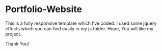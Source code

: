 # Portfolio-Website

This is a fully responsive template which I've coded.
I used some jquery effects which you can find easily in my js folder.
Hope, You will like my project.

Thank You!
